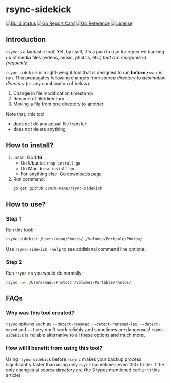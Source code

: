 # rsync-sidekick

[![Build Status](https://api.travis-ci.org/m-manu/rsync-sidekick.svg?branch=main&status=passed)](https://travis-ci.org/github/m-manu/rsync-sidekick)
[![Go Report Card](https://goreportcard.com/badge/github.com/m-manu/rsync-sidekick)](https://goreportcard.com/report/github.com/m-manu/rsync-sidekick)
[![Go Reference](https://pkg.go.dev/badge/github.com/m-manu/rsync-sidekick.svg)](https://pkg.go.dev/github.com/m-manu/rsync-sidekick)
[![License](https://img.shields.io/badge/License-Apache%202-blue.svg)](./LICENSE.txt)

## Introduction

`rsync` is a fantastic tool. Yet, by itself, it's a pain to use for repeated backing up of media files (videos, music,
photos, etc.) _that are reorganized frequently_.

`rsync-sidekick` is a light-weight tool that is designed to run **before** `rsync` is run. This propagates following
changes from _source directory_ to _destination directory_ (or any combination of below):

1. Change in file modification timestamp
2. Rename of file/directory
3. Moving a file from one directory to another

Note that, this tool

* does *not* do any actual file transfer
* does *not* delete anything

## How to install?

1. Install Go **1.16**
    * On Ubuntu: `snap install go`
    * On Mac: `brew install go`
    * For anything else: [Go downloads page](https://golang.org/dl/)
2. Run command:
   ```bash
   go get github.com/m-manu/rsync-sidekick
   ```

## How to use?

### Step 1

Run this tool:

```bash
rsync-sidekick /Users/manu/Photos/ /Volumes/Portable/Photos/
```

Use `rsync-sidekick -help` to see additional command line options.

### Step 2

Run `rsync` as you would do normally:

```bash
rsync -av /Users/manu/Photos/ /Volumes/Portable/Photos/ 
```

## FAQs

### Why was this tool created?

`rsync` options such as `--detect-renamed`, `--detect-renamed-lax`, `--detect-moved` and `--fuzzy` don't work reliably
and sometimes are dangerous! `rsync-sidekick` is reliable alternative to all these options and much more.

### How will I benefit from using this tool?

Using `rsync-sidekick` before `rsrync` makes your backup process significantly faster than using only `rsync` (sometimes
even 100x faster if the only changes at _source directory_ are the 3 types mentioned earlier in this article)